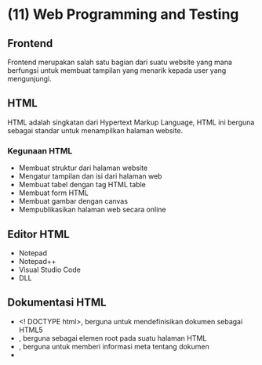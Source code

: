 # (11) Web Programming and Testing

## Frontend
Frontend merupakan salah satu bagian dari suatu website yang mana berfungsi untuk membuat tampilan yang menarik kepada user yang mengunjungi.

## HTML
HTML adalah singkatan dari Hypertext Markup Language, HTML ini berguna sebagai standar untuk menampilkan halaman website.

### Kegunaan HTML
- Membuat struktur dari halaman website
- Mengatur tampilan dan isi dari halaman web
- Membuat tabel dengan tag HTML table
- Membuat form HTML
- Membuat gambar dengan canvas
- Mempublikasikan halaman web secara online

## Editor HTML
- Notepad
- Notepad++
- Visual Studio Code
- DLL

## Dokumentasi HTML
- <! DOCTYPE html>, berguna untuk mendefinisikan dokumen sebagai HTML5
- <html>, berguna sebagai elemen root pada suatu halaman HTML
- <head>, berguna untuk memberi informasi meta tentang dokumen
- <title>, berguna untuk menentukan judul untuk dokumen
- <body>, berisi konten halaman yang terlihat

## Tag Heading and Paragraph
- <h1> - <h6> berguna sebagai heading pada halaman website
- <p> berguna untuk memisahkan paragraph

## Styling pada Paragraph
- <strong> untuk membuat teks tebal
- <em> untuk membuat teks miring
- <s> untuk membuat teks garis coret
- <br> untuk line break membuat garis baru

## List HTML
- Ordered List, list yang berurut (<ol>)
- Unordered List, list yang tidak berurut (<ul>)

untuk pendeklarasiannya dapat menggunakan <li>

## CSS
CSS adalah singkatan dari Cascading Style Sheet, yang berguna untuk menghias halaman web, dapat menambahkan warna, font, background, dan lainnnya, kemudian juga dapat mengatur posisi pada halaman web seperti float, align, display, dan lainnya.

## Tag Table
Tag table berguna untuk membuat tabel pada halaman website dengan menggunakan tag <table> kemudian untuk barisnya menggunakan <tr> dan kolom menggunakan <td>, dan kolom pada tabel header menggunakan <th>.

## Tag form
Berguna untuk membuat form pada laman website dengan tag <form>

## Cara menambah file CSS
1. External CSS, disisipkan dalam tag <head>
2. Internal CSS, didefinisikan dalam elemen <style>, <head>, <body>
3. Inline CSS, dapat digunakan untuk elemen tunggal pada HTML, untuk menerapkan style yang unik

## CSS Selector
Digunakan untuk memilih element yang akan distyling

## Penanda HTML
### ID (#)
- Setia
- p elemen hanya dapat memiliki satu tag id
- Dalam satu halaman tidak boleh ada dua penamaan id yang berbeda

### Class (.)
- Tag class dengan nama yang sama dapat dipakai berulang-ulang dalam halaman yang sama
- Satu elemen dapat memiliki lebih dari satu Class yang berbeda.

## CSS Grouping
Beberapa selector dapat dikelompokkan dalam satu deklarasi style

## CSS Font
Font yang digunakan untuk teks, seperti ukuran, ketebalan,kemiringan, dan lainnya. Font-font yang dapat digunakan dapat dicari pada google dan mendowloadnya.

## CSS Margin and Padding
Untuk membuat ruang di sekitar element

## CSS Background
Untuk membuat style pada background, contohnya seperti color untuk menentukan warna, image untuk menentukan gambar, size untuk menentukan ukuran gambar, dan lainnya

## CSS Link
- :hover, untuk kondisi mouse ketika terdapat pada atas elemen
- :active, style yang diberikan ketika link ditekan
- :visited, style yang diberikan ketika link sudah ditekan

## CSS Transisi
Berguna untuk mengubah value properti menjadi lebih halus dalam durasi yang ditentukan.

## CSS Display
Untuk menentukan tampilan pada elemen yang dipilih, dapat dengan block (yang selalu dimulai pada baris baru), inline-block (membutuhkan lebar sesuai yang diperlukan), dan none untuk menyembunyikan elemen untuk tidak ditampilkan

## CSS Table
Untuk membuat style pada elemen table HTML, dapat dengan menambah border, border-collapse untuk menjadi single border, dan :nth-child(even) untuk membuat backgroun stripe.

## Frontend Framework
Frontend Framework merupakan sekumpulan aturan kode yang dapat digunakan untuk mempermudah kita dalam membuat suatu tampilan website.

## Kelebihan Bootsrap
- Gratis
- Mudah untuk dipelajari
- Cepat
- Support responsive

## Class pada bootstrap
Terdapat beberapa kelas pada bootstrap seperti container, row, column, dan button.

## Sistem Grid
Sistem grid digunakan pada column yang mana dalam satu halaman terdapat sejumalah 12 kemudian dapat dipisah sesuai dengan kebutuhan.

## Architecture Serenity BDD
Serenity merupakan open source BDD framework yang membantu pengembang dalam pembuatan penulisan well-structured dan maintainable automated acceptance test.

Terdiri dari requirements, test, steps, pages, dan reports.

## Define Requirement
- Ketika menggunakan serenity harus memulai dengan kebutuhan yang akan diimplementasikan
- Sering diibaratkan sebagai user storie dengan kriteria yang membantu perjelas persyaratan.
- Terdapat stories yang serenity automate

## Automate Acceptance Criteria
- Menjelaskan acceptance criteria dalam high level business term
- Menggunakan BDD tool untuk record seperti cucumber dan lainnya, kemudian mengimplementasikannya

## Report on Test Result
Setiap test yang kita lakukan harus terdapat report hasilnya, salah satunya dengan serenity yang memberikan hasil detail pada pengujian yang dilakukan.

## BDD with Cucumber
### Steps
1. Write Story, dengan gherkin (given when then)
2. Map Steps to Java, mengonfigurasi step script dan validasinya
3. Configure Stories, menggabungkan stories dan steps
4. Run Stories, menggunakan intellij IDEA maven
5. View Reports, membuat dan melihat hasilnya dengan serenity

## Yang harus disiapkan
- Maven
- Homebrew
- Chrome
- Intellij

## Writing the Test
1. Serenity Cucumber
2. Create File Stories
3. Create File Test Class
4. Create File Test Steps
5. Create File Page Object

## Serenity Properties
- Serenity mendukung banyak properti yang dapat dimodifikasi sesuai dengan pengujian yang dijalankan
- Webdriver.driver menjelaskan browser yang akan digunakan untuk test
- Ignore.failures.in.stories untuk mengset serenity untuk melanjutkan pengujian ke skenario berikutnya walaupun skenario yang sebelumnya gagal

## Meta Filtering
- Untuk membantu memanage story scenario, dengan menggunakan tag pada fitur atau skenario
- Untuk menjalankan tag yang spesifik dapat menjalankan perintah mvn verify -Dtags="@User"

## Parameterised Scenario
- Dalam story, scenario dapat diparameterised deengan value yang sudah dikonfigurasi
- Parameterised scenario sama saja dengan multiple scenario namun dengan value yang berbeda